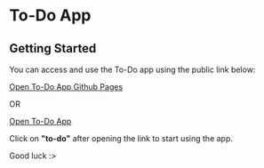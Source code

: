 # To-Do App

## Getting Started

You can access and use the To-Do app using the public link below:

[Open To-Do App Github Pages](https://melodiw82.github.io/to-do/)

OR

[Open To-Do App](https://upgraded-zebra-4v4j567gp4725q4r-8080.app.github.dev/)

Click on **"to-do"** after opening the link to start using the app.

Good luck :>
